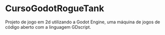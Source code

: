 # CursoGodotRogueTank
Projeto de jogo em 2d utilizando a Godot Engine, uma máquina de jogos de código aberto com a linguagem GDscript. 
